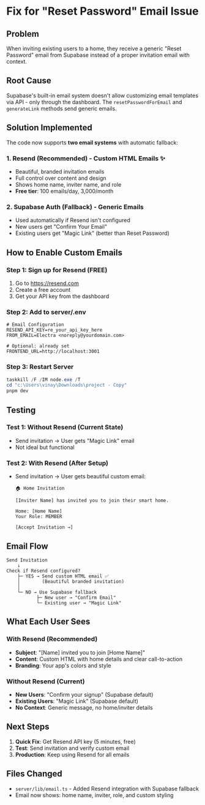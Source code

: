 # Fix for "Reset Password" Email Issue

## Problem
When inviting existing users to a home, they receive a generic "Reset Password" email from Supabase instead of a proper invitation email with context.

## Root Cause
Supabase's built-in email system doesn't allow customizing email templates via API - only through the dashboard. The `resetPasswordForEmail` and `generateLink` methods send generic emails.

## Solution Implemented

The code now supports **two email systems** with automatic fallback:

### 1. Resend (Recommended) - Custom HTML Emails ✨
- Beautiful, branded invitation emails
- Full control over content and design
- Shows home name, inviter name, and role
- **Free tier**: 100 emails/day, 3,000/month

### 2. Supabase Auth (Fallback) - Generic Emails
- Used automatically if Resend isn't configured
- New users get "Confirm Your Email"
- Existing users get "Magic Link" (better than Reset Password)

## How to Enable Custom Emails

### Step 1: Sign up for Resend (FREE)
1. Go to https://resend.com
2. Create a free account
3. Get your API key from the dashboard

### Step 2: Add to server/.env
```env
# Email Configuration
RESEND_API_KEY=re_your_api_key_here
FROM_EMAIL=Electra <noreply@yourdomain.com>

# Optional: already set
FRONTEND_URL=http://localhost:3001
```

### Step 3: Restart Server
```powershell
taskkill /F /IM node.exe /T
cd "c:\Users\vinay\Downloads\project - Copy"
pnpm dev
```

## Testing

### Test 1: Without Resend (Current State)
- Send invitation → User gets "Magic Link" email
- Not ideal but functional

### Test 2: With Resend (After Setup)
- Send invitation → User gets beautiful custom email:
  ```
  🏠 Home Invitation
  
  [Inviter Name] has invited you to join their smart home.
  
  Home: [Home Name]
  Your Role: MEMBER
  
  [Accept Invitation →]
  ```

## Email Flow

```
Send Invitation
    ↓
Check if Resend configured?
    ├─ YES → Send custom HTML email ✅
    │        (Beautiful branded invitation)
    │
    └─ NO → Use Supabase fallback
           ├─ New user → "Confirm Email" 
           └─ Existing user → "Magic Link"
```

## What Each User Sees

### With Resend (Recommended)
- **Subject**: "[Name] invited you to join [Home Name]"
- **Content**: Custom HTML with home details and clear call-to-action
- **Branding**: Your app's colors and style

### Without Resend (Current)
- **New Users**: "Confirm your signup" (Supabase default)
- **Existing Users**: "Magic Link" (Supabase default)
- **No Context**: Generic message, no home/inviter details

## Next Steps

1. **Quick Fix**: Get Resend API key (5 minutes, free)
2. **Test**: Send invitation and verify custom email
3. **Production**: Keep using Resend for all emails

## Files Changed
- `server/lib/email.ts` - Added Resend integration with Supabase fallback
- Email now shows: home name, inviter, role, and custom styling
